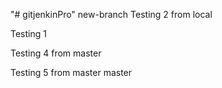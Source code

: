 "# gitjenkinPro" 
new-branch
Testing 2 from local

Testing 1

Testing  4 from master

Testing 5 from master
master
